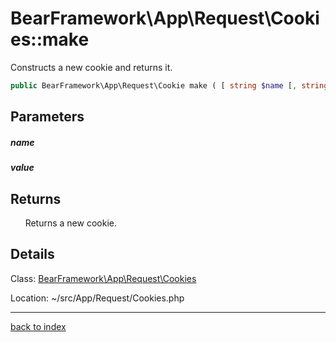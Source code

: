 # BearFramework\App\Request\Cookies::make

Constructs a new cookie and returns it.

```php
public BearFramework\App\Request\Cookie make ( [ string $name [, string $value ]] )
```

## Parameters

##### name

##### value

## Returns

&nbsp;&nbsp;&nbsp;&nbsp;&nbsp;&nbsp;Returns a new cookie.

## Details

Class: [BearFramework\App\Request\Cookies](bearframework.app.request.cookies.class.md)

Location: ~/src/App/Request/Cookies.php

---

[back to index](index.md)

